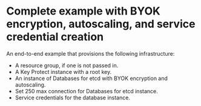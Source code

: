 # Complete example with BYOK encryption, autoscaling, and service credential creation

An end-to-end example that provisions the following infrastructure:

- A resource group, if one is not passed in.
- A Key Protect instance with a root key.
- An instance of Databases for etcd with BYOK encryption and autoscaling.
- Set 250 max connection for Databases for etcd instance.
- Service credentials for the database instance.
